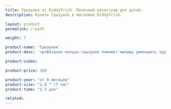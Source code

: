 ```yaml
---
title: Грызунок от KiddyTrick. Полезный аксессуар для детей.
description: Купить Грызунок в магазине KiddyTrick.

layout: product
permalink: /:path

weight: 7

product-name: 'Грызунок'
product-desc: '<p>Вязаное кольцо-грызунок поможет малышу уменьшить зуд при прорезывании зубок. Основу в форме кольца удобно держать в маленьких ручках, а деревянную основу и бусины, обвязанные хлопковой пряжей, безопасно грызть. Такая игрушка также поможет малышу в развитии мелкой моторики и порадует его яркими цветами.</p>'

product-video:

product-price: 300

product-year: "от 0 месяцев"
product-size: "2,8 “ (7 см)"
product-time: "1-2 дня"

related:
---
```

	